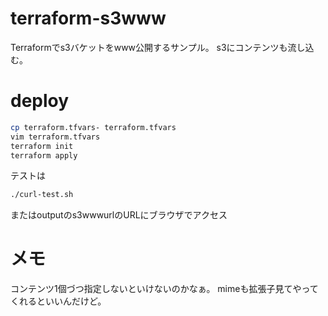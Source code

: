 # terraform-s3www

Terraformでs3バケットをwww公開するサンプル。
s3にコンテンツも流し込む。


# deploy

```bash
cp terraform.tfvars- terraform.tfvars
vim terraform.tfvars
terraform init
terraform apply
```

テストは
```bash
./curl-test.sh
```
またはoutputのs3wwwurlのURLにブラウザでアクセス


# メモ

コンテンツ1個づつ指定しないといけないのかなぁ。
mimeも拡張子見てやってくれるといいんだけど。
